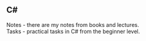 ## C#

Notes - there are my notes from books and lectures.  
Tasks - practical tasks in C# from the beginner level.  